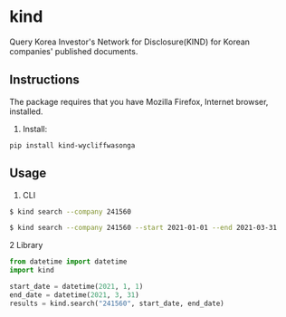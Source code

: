 # kind

Query Korea Investor's Network for Disclosure(KIND) for Korean companies' published documents.

## Instructions

The package requires that you have Mozilla Firefox, Internet browser, installed.

1. Install:

```
pip install kind-wycliffwasonga
```

## Usage

1. CLI

```sh
$ kind search --company 241560
```

```sh
$ kind search --company 241560 --start 2021-01-01 --end 2021-03-31
```

2 Library

```python
from datetime import datetime
import kind

start_date = datetime(2021, 1, 1)
end_date = datetime(2021, 3, 31)
results = kind.search("241560", start_date, end_date)
```
